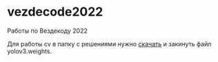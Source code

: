 # vezdecode2022
Работы по Вездекоду 2022

Для работы cv в папку с решениями нужно [скачать](https://drive.google.com/file/d/11uMPf6WZVcpgs-R3vmihevds5I7BlBfE/view?usp=sharing) и закинуть файл yolov3.weights. 
